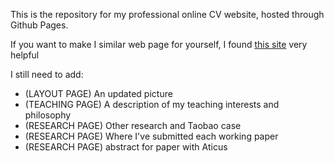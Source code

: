 This is the repository for my professional online CV website, hosted through Github Pages.  
  
If you want to make I similar web page for yourself, I found [this site](https://www.codingwithricky.com/2021/05/10/intro-to-github-pages-create-a-simple-and-free-personal-website/) very helpful

I still need to add:
- (LAYOUT PAGE) An updated picture
- (TEACHING PAGE) A description of my teaching interests and philosophy
- (RESEARCH PAGE) Other research and Taobao case
- (RESEARCH PAGE) Where I've submitted each working paper
- (RESEARCH PAGE) abstract for paper with Aticus
